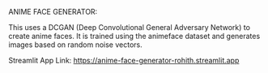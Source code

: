 ANIME FACE GENERATOR:

This uses a DCGAN (Deep Convolutional General Adversary Network) to create anime faces. It is trained using the animeface dataset and generates images based on random noise vectors.

Streamlit App Link: https://anime-face-generator-rohith.streamlit.app

